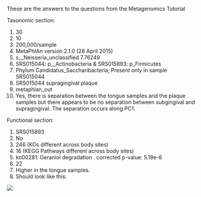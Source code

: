 These are the answers to the questions from the Metagenomics Tutorial

Taxonomic section:

1. 30
2. 10
3. 200,000/sample
4. MetaPhlAn version 2.1.0 (28 April 2015)
5. s__Neisseria_unclassified	7.76249
6. SRS015044: p__Actinobacteria & SRS015893: p_Firmicutes
7. Phylum Candidatus_Saccharibacteria, Present only in sample SRS015044
8. SRS015044 supragingival plaque
9. metaphlan_out
10. Yes, there is separation between the tongue samples and the plaque samples but there appears to be no separation between subgingival and supragingival. The separation occurs along PC1.
  
Functional section:

1. SRS015893
2. No
3. 246 (KOs different across body sites)
4. 16 (KEGG Pathways different across body sites)
5. ko00281: Geraniol degradation . corrected p-value: 5.19e-6
6. 22
7. Higher in the tongue samples.
8. Should look like this:

![](https://www.dropbox.com/s/1f6hd9fse1i68oj/STAMP_pathways.png?raw=1)